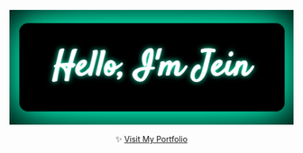 <p align="center">
  <img src="./PreviewImage.png" alt="PreviewImage" width="600" />
</p>

<p align="center">
  ✨ <a href="https://portfolio-jein-lim.vercel.app/" target="_blank">Visit My Portfolio</a>
</p>
